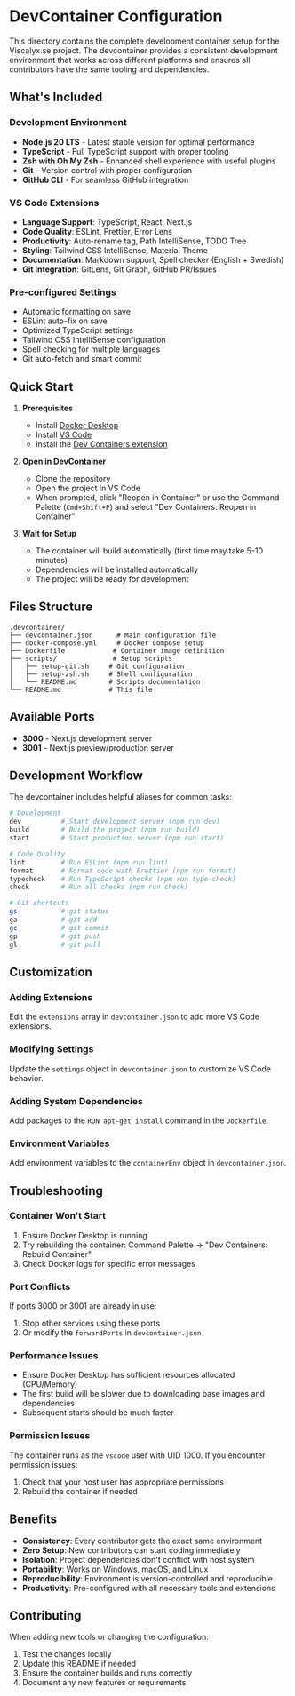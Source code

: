 # DevContainer Configuration

This directory contains the complete development container setup for the Viscalyx.se project. The devcontainer provides a consistent development environment that works across different platforms and ensures all contributors have the same tooling and dependencies.

## What's Included

### Development Environment

- **Node.js 20 LTS** - Latest stable version for optimal performance
- **TypeScript** - Full TypeScript support with proper tooling
- **Zsh with Oh My Zsh** - Enhanced shell experience with useful plugins
- **Git** - Version control with proper configuration
- **GitHub CLI** - For seamless GitHub integration

### VS Code Extensions

- **Language Support**: TypeScript, React, Next.js
- **Code Quality**: ESLint, Prettier, Error Lens
- **Productivity**: Auto-rename tag, Path IntelliSense, TODO Tree
- **Styling**: Tailwind CSS IntelliSense, Material Theme
- **Documentation**: Markdown support, Spell checker (English + Swedish)
- **Git Integration**: GitLens, Git Graph, GitHub PR/Issues

### Pre-configured Settings

- Automatic formatting on save
- ESLint auto-fix on save
- Optimized TypeScript settings
- Tailwind CSS IntelliSense configuration
- Spell checking for multiple languages
- Git auto-fetch and smart commit

## Quick Start

1. **Prerequisites**

   - Install [Docker Desktop](https://www.docker.com/products/docker-desktop/)
   - Install [VS Code](https://code.visualstudio.com/)
   - Install the [Dev Containers extension](https://marketplace.visualstudio.com/items?itemName=ms-vscode-remote.remote-containers)

2. **Open in DevContainer**

   - Clone the repository
   - Open the project in VS Code
   - When prompted, click "Reopen in Container" or use the Command Palette (`Cmd+Shift+P`) and select "Dev Containers: Reopen in Container"

3. **Wait for Setup**
   - The container will build automatically (first time may take 5-10 minutes)
   - Dependencies will be installed automatically
   - The project will be ready for development

## Files Structure

```
.devcontainer/
├── devcontainer.json      # Main configuration file
├── docker-compose.yml     # Docker Compose setup
├── Dockerfile            # Container image definition
├── scripts/              # Setup scripts
│   ├── setup-git.sh     # Git configuration
│   ├── setup-zsh.sh     # Shell configuration
│   └── README.md        # Scripts documentation
└── README.md            # This file
```

## Available Ports

- **3000** - Next.js development server
- **3001** - Next.js preview/production server

## Development Workflow

The devcontainer includes helpful aliases for common tasks:

```bash
# Development
dev          # Start development server (npm run dev)
build        # Build the project (npm run build)
start        # Start production server (npm run start)

# Code Quality
lint         # Run ESLint (npm run lint)
format       # Format code with Prettier (npm run format)
typecheck    # Run TypeScript checks (npm run type-check)
check        # Run all checks (npm run check)

# Git shortcuts
gs           # git status
ga           # git add
gc           # git commit
gp           # git push
gl           # git pull
```

## Customization

### Adding Extensions

Edit the `extensions` array in `devcontainer.json` to add more VS Code extensions.

### Modifying Settings

Update the `settings` object in `devcontainer.json` to customize VS Code behavior.

### Adding System Dependencies

Add packages to the `RUN apt-get install` command in the `Dockerfile`.

### Environment Variables

Add environment variables to the `containerEnv` object in `devcontainer.json`.

## Troubleshooting

### Container Won't Start

1. Ensure Docker Desktop is running
2. Try rebuilding the container: Command Palette → "Dev Containers: Rebuild Container"
3. Check Docker logs for specific error messages

### Port Conflicts

If ports 3000 or 3001 are already in use:

1. Stop other services using these ports
2. Or modify the `forwardPorts` in `devcontainer.json`

### Performance Issues

- Ensure Docker Desktop has sufficient resources allocated (CPU/Memory)
- The first build will be slower due to downloading base images and dependencies
- Subsequent starts should be much faster

### Permission Issues

The container runs as the `vscode` user with UID 1000. If you encounter permission issues:

1. Check that your host user has appropriate permissions
2. Rebuild the container if needed

## Benefits

- **Consistency**: Every contributor gets the exact same environment
- **Zero Setup**: New contributors can start coding immediately
- **Isolation**: Project dependencies don't conflict with host system
- **Portability**: Works on Windows, macOS, and Linux
- **Reproducibility**: Environment is version-controlled and reproducible
- **Productivity**: Pre-configured with all necessary tools and extensions

## Contributing

When adding new tools or changing the configuration:

1. Test the changes locally
2. Update this README if needed
3. Ensure the container builds and runs correctly
4. Document any new features or requirements
